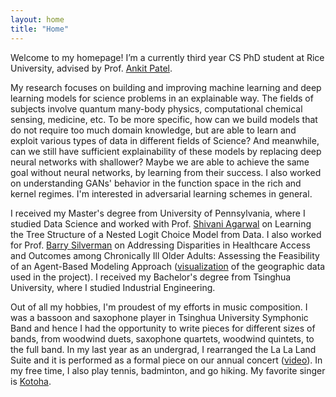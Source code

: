```yaml
---
layout: home
title: "Home"
---
```

Welcome to my homepage! I’m a currently third year CS PhD student at Rice University, advised by Prof. [Ankit Patel](https://ankitlab.co/).

My research focuses on building and improving machine learning and deep learning models for science problems in an explainable way. The fields of subjects involve quantum many-body physics, computational chemical sensing, medicine, etc. To be more specific, how can we build models that do not require too much domain knowledge, but are able to learn and exploit various types of data in different fields of Science? And meanwhile, can we still have sufficient explainability of these models by replacing deep neural networks with shallower? Maybe we are able to achieve the same goal without neural networks, by learning from their success. I also worked on understanding GANs' behavior in the function space in the rich and kernel regimes. I'm interested in adversarial learning schemes in general.

I received my Master's degree from University of Pennsylvania, where I studied Data Science and worked with Prof. [Shivani Agarwal](https://www.shivani-agarwal.net/) on Learning the Tree Structure of a Nested Logit Choice Model from Data. I also worked for Prof. [Barry Silverman](https://www.seas.upenn.edu/~barryg/) on Addressing Disparities in Healthcare Access and Outcomes among Chronically Ill Older Adults: Assessing the Feasibility of an Agent-Based Modeling Approach ([visualization](https://vnsnyupenn.shinyapps.io/vnsny-upenn-abms-study-r-map/) of the geographic data used in the project). I received my Bachelor's degree from Tsinghua University, where I studied Industrial Engineering.

Out of all my hobbies, I'm proudest of my efforts in music composition. I was a bassoon and saxophone player in Tsinghua University Symphonic Band and hence I had the opportunity to write pieces for different sizes of bands, from woodwind duets, saxophone quartets, woodwind quintets, to the full band. In my last year as an undergrad, I rearranged the La La Land Suite and it is performed as a formal piece on our annual concert ([video](https://www.bilibili.com/video/BV1se411s7G8?p=3)). In my free time, I also play tennis, badminton, and go hiking. My favorite singer is [Kotoha](https://www.youtube.com/channel/UC3ql_EU4JnaE3Rh3cqbHu6g).
